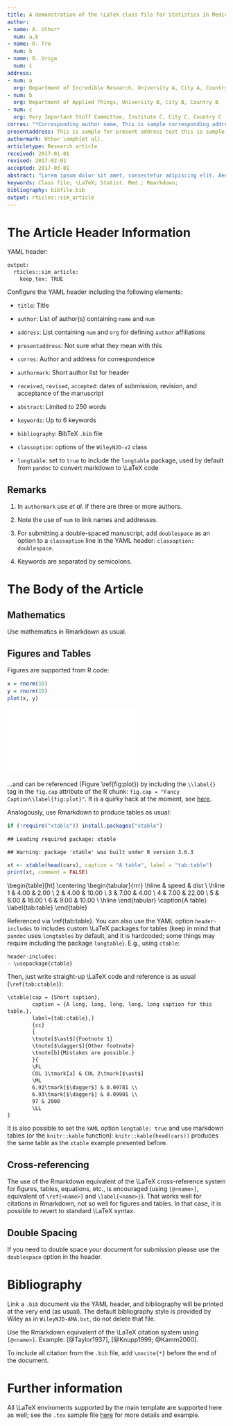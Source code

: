 ```yaml
---
title: A demonstration of the \LaTeX class file for Statistics in Medicine with Rmarkdown
author:
- name: A. Uthor*
  num: a,b
- name: O. Tro
  num: b
- name: O. Vriga
  num: c
address:
- num: a
  org: Department of Incredible Research, University A, City A, Country A
- num: b
  org: Department of Applied Things, University B, City B, Country B
- num: c
  org: Very Important Stuff Committee, Institute C, City C, Country C
corres: "*Corresponding author name, This is sample corresponding address. \\email{authorone@gmail.com}"
presentaddress: This is sample for present address text this is sample for present address text
authormark: Uthor \emph{et al}.
articletype: Research article
received: 2017-01-01
revised: 2017-02-01
accepted: 2017-03-01
abstract: "Lorem ipsum dolor sit amet, consectetur adipiscing elit. Aenean ut elit odio. Donec fermentum tellus neque, vitae fringilla orci pretium vitae. Fusce maximus finibus facilisis. Donec ut ullamcorper turpis. Donec ut porta ipsum. Nullam cursus mauris a sapien ornare pulvinar. Aenean malesuada molestie erat quis mattis. Praesent scelerisque posuere faucibus. Praesent nunc nulla, ullamcorper ut ullamcorper sed, molestie ut est. Donec consequat libero nisi, non semper velit vulputate et. Quisque eleifend tincidunt ligula, bibendum finibus massa cursus eget. Curabitur aliquet vehicula quam non pulvinar. Aliquam facilisis tortor nec purus finibus, sit amet elementum eros sodales. Ut porta porttitor vestibulum. Integer molestie, leo ut maximus aliquam, velit dui iaculis nibh, eget hendrerit purus risus sit amet dolor. Sed sed tincidunt ex. Curabitur imperdiet egestas tellus in iaculis. Maecenas ante neque, pretium vel nisl at, lobortis lacinia neque. In gravida elit vel volutpat imperdiet. Sed ut nulla arcu. Proin blandit interdum ex sit amet laoreet. Phasellus efficitur, sem hendrerit mattis dapibus, nunc tellus ornare nisi, nec eleifend enim nibh ac ipsum. Aenean tincidunt nisl sit amet facilisis faucibus. Donec odio erat, bibendum eu imperdiet sed, gravida luctus turpis."
keywords: Class file; \LaTeX; Statist. Med.; Rmarkdown;
bibliography: bibfile.bib
output: rticles::sim_article
---
```


# The Article Header Information

YAML header:

```
output:
  rticles::sim_article:
    keep_tex: TRUE
```

Configure the YAML header including the following elements:

* `title`: Title

* `author`: List of author(s) containing `name` and `num`

* `address`: List containing `num` and `org` for defining `author` affiliations

* `presentaddress`: Not sure what they mean with this

* `corres`: Author and address for correspondence

* `authormark`: Short author list for header

* `received`, `revised`, `accepted`: dates of submission, revision, and acceptance of the manuscript

* `abstract`: Limited to 250 words

* `keywords`: Up to 6 keywords

* `bibliography`: BibTeX `.bib` file

* `classoption`: options of the `WileyNJD-v2` class

* `longtable`: set to `true` to include the `longtable` package, used by default from `pandoc` to convert markdown to \LaTeX code

## Remarks

1. In `authormark` use _et al._ if there are three or more authors.

2. Note the use of `num` to link names and addresses.

3. For submitting a double-spaced manuscript, add `doublespace` as an option to a `classoption` line in the YAML header: `classoption: doublespace`.

4. Keywords are separated by semicolons.

# The Body of the Article

## Mathematics

Use mathematics in Rmarkdown as usual.

## Figures and Tables

Figures are supported from R code:


```r
x = rnorm(10)
y = rnorm(10)
plot(x, y)
```

![Fancy Caption\label{fig:plot}](StatsMedExample_files/figure-latex/plot-ref-1.pdf) 

...and can be referenced (Figure \ref{fig:plot}) by including the `\\label{}` tag in the `fig.cap` attribute of the R chunk: `fig.cap = "Fancy Caption\\label{fig:plot}"`. It is a quirky hack at the moment, see [here](https://github.com/yihui/knitr/issues/323).

Analogously, use Rmarkdown to produce tables as usual:


```r
if (!require("xtable")) install.packages("xtable")
```

```
## Loading required package: xtable
```

```
## Warning: package 'xtable' was built under R version 3.6.3
```

```r
xt <- xtable(head(cars), caption = "A table", label = "tab:table")
print(xt, comment = FALSE)
```

\begin{table}[ht]
\centering
\begin{tabular}{rrr}
  \hline
 & speed & dist \\ 
  \hline
1 & 4.00 & 2.00 \\ 
  2 & 4.00 & 10.00 \\ 
  3 & 7.00 & 4.00 \\ 
  4 & 7.00 & 22.00 \\ 
  5 & 8.00 & 16.00 \\ 
  6 & 9.00 & 10.00 \\ 
   \hline
\end{tabular}
\caption{A table} 
\label{tab:table}
\end{table}

Referenced via \ref{tab:table}. You can also use the YAML option `header-includes` to includes custom \LaTeX packages for tables (keep in mind that `pandoc` uses `longtables` by default, and it is hardcoded; some things may require including the package `longtable`). E.g., using `ctable`:
```
header-includes:
- \usepackage{ctable}
```
Then, just write straight-up \LaTeX code and reference is as usual (`\ref{tab:ctable}`):
```
\ctable[cap = {Short caption},
        caption = {A long, long, long, long, long caption for this table.},
        label={tab:ctable},]
        {cc}
        {
        \tnote[$\ast$]{Footnote 1}
        \tnote[$\dagger$]{Other footnote}
        \tnote[b]{Mistakes are possible.}
        }{
        \FL
        COL 1\tmark[a] & COL 2\tmark[$\ast$]
        \ML
        6.92\tmark[$\dagger$] & 0.09781 \\
        6.93\tmark[$\dagger$] & 0.09901 \\
        97 & 2000
        \LL
}
```

It is also possible to set the `YAML` option `longtable: true` and use markdown tables (or the `knitr::kable` function): `knitr::kable(head(cars))` produces the same table as the `xtable` example presented before.

## Cross-referencing

The use of the Rmarkdown equivalent of the \LaTeX cross-reference system
for figures, tables, equations, etc., is encouraged (using `[@<name>]`, equivalent of `\ref{<name>}` and `\label{<name>}`). That works well for citations in Rmarkdown, not so well for figures and tables. In that case, it is possible to revert to standard \LaTeX syntax.

## Double Spacing

If you need to double space your document for submission please use the `doublespace` option in the header.

# Bibliography

Link a `.bib` document via the YAML header, and bibliography will be printed at the very end (as usual). The default bibliography style is provided by Wiley as in `WileyNJD-AMA.bst`, do not delete that file.

Use the Rmarkdown equivalent of the \LaTeX citation system using `[@<name>]`. Example: [@Taylor1937], [@Knupp1999; @Kamm2000].

To include all citation from the `.bib` file, add `\nocite{*}` before the end of the document.

# Further information

All \LaTeX enviroments supported by the main template are supported here as well; see the `.tex` sample file [here](http://onlinelibrary.wiley.com/journal/10.1002/(ISSN)1097-0258/homepage/la_tex_class_file.htm) for more details and example.
